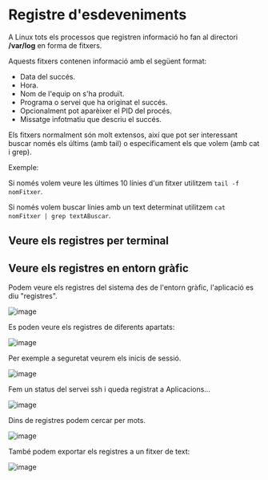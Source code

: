 # Registre d'esdeveniments

A Linux tots els processos que registren informació ho fan al directori **/var/log** en forma de fitxers.

Aquests fitxers contenen informació amb el següent format:

- Data del succés.
- Hora.
- Nom de l'equip on s'ha produït.
- Programa o servei que ha originat el succés.
- Opcionalment pot aparèixer el PID del procés.
- Missatge infotmatiu que descriu el succés.

Els fitxers normalment són molt extensos, així que pot ser interessant buscar només els últims (amb tail) o específicament els que volem (amb cat i grep).

Exemple:

Si només volem veure les últimes 10 línies d'un fitxer utilitzem ```tail -f nomFitxer```.

Si només volem buscar línies amb un text determinat utilitzem ```cat nomFitxer | grep textABuscar```.

## Veure els registres per terminal



## Veure els registres en entorn gràfic

Podem veure els registres del sistema des de l'entorn gràfic, l'aplicació es diu "registres".

![image](https://github.com/XaSaFa/MP04/assets/110727546/e09e1ac1-9794-4d7f-aa92-42819d367790)

Es poden veure els registres de diferents apartats:

![image](https://github.com/XaSaFa/MP04/assets/110727546/a2f3cfe1-2ce5-45b3-a3dd-8c43cdf96231)

Per exemple a seguretat veurem els inicis de sessió.

![image](https://github.com/XaSaFa/MP04/assets/110727546/41322e7a-ca4b-4f62-8d17-03eb0eb9578a)

Fem un status del servei ssh i queda registrat a Aplicacions...

![image](https://github.com/XaSaFa/MP04/assets/110727546/c053d84e-88c1-49bd-bf21-8b90ebfdc32c)

Dins de registres podem cercar per mots.

![image](https://github.com/XaSaFa/MP04/assets/110727546/b3cf0f20-5386-4b33-b351-7357b54c5e6e)

També podem exportar els registres a un fitxer de text:

![image](https://github.com/XaSaFa/MP04/assets/110727546/f950edf3-3c20-4ec8-ade9-ab6a21972410)


